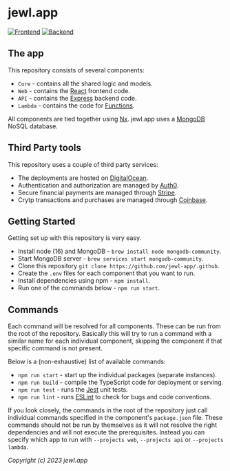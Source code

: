 # jewl.app
[![Frontend](https://img.shields.io/website?down_color=red&down_message=down&label=frontend&logo=react&logoColor=white&up_color=green&up_message=up&url=https%3A%2F%jewl.app)](https://jewl.app/)
[![Backend](https://img.shields.io/website?down_color=red&down_message=down&label=backend&logo=express&logoColor=white&up_color=green&up_message=up&url=https%3A%2F%2Fjewl.app%2Fapi)](https://jewl.app/api/)

## The app

This repository consists of several components:
* `Core` - contains all the shared logic and models.
* `Web` - contains the [React](https://reactjs.org) frontend code.
* `API` - contains the [Express](https://expressjs.com) backend code.
* `Lambda` - contains the code for [Functions](https://docs.digitalocean.com/products/functions/). 

All components are tied together using [Nx](https://nx.dev). jewl.app uses a [MongoDB](https://www.mongodb.com) NoSQL database.

## Third Party tools

This repository uses a couple of third party services:
* The deployments are hosted on [DigitalOcean](https://digitalocean.com).
* Authentication and authorization are managed by [Auth0](https://auth0.com).
* Secure financial payments are managed through [Stripe](https://stripe.com).
* Crytp transactions and purchases are managed through [Coinbase](https://coinbase.com).

## Getting Started

Getting set up with this repository is very easy.
* Install node (16) and MongoDB - `brew install node mongodb-community`.
* Start MongoDB server - `brew services start mongodb-community`.
* Clone this repository `git clone https://github.com/jewl-app/.github`.
* Create the `.env` files for each component that you want to run.
* Install dependencies using npm - `npm install`.
* Run one of the commands below - `npm run start`.

## Commands

Each command will be resolved for all components. These can be run from the root of the repository. Basically this will try to run a command with a similar name for each individual component, skipping the component if that specific command is not present.

Below is a (non-exhaustive) list of available commands:
* `npm run start` - start up the individual packages (separate instances).
* `npm run build` - compile the TypeScript code for deployment or serving.
* `npm run test` - runs the [Jest](https://jestjs.io) unit tests.
* `npm run lint` - runs [ESLint](https://eslint.org) to check for bugs and code conventions.

If you look closely, the commands in the root of the repository just call individual commands specified in the component's `package.json` file. These commands should not be run by themselves as it will not resolve the right dependencies and will not execute the prerequisites. Instead you can specify which app to run with `--projects web`, `--projects api` or `--projects lambda`.

*Copyright (c) 2023 jewl.app*
